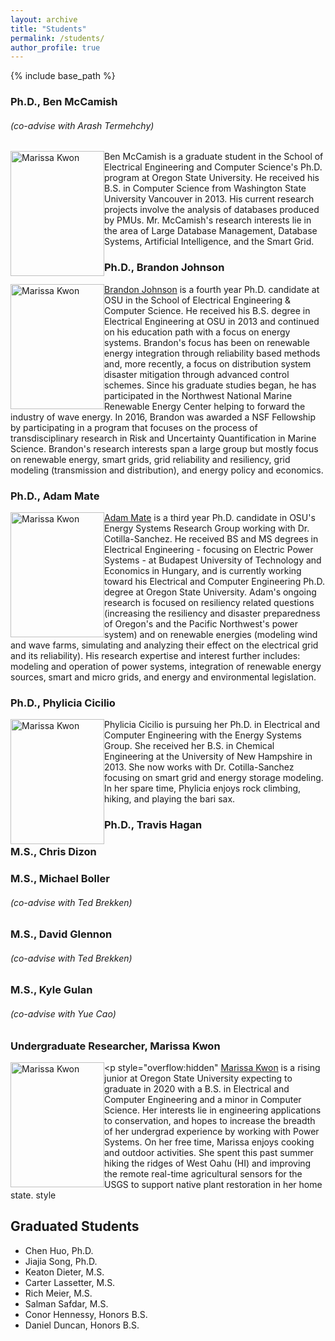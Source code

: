 ```yaml
---
layout: archive
title: "Students"
permalink: /students/
author_profile: true
---
```


{% include base_path %}

### Ph.D., Ben McCamish
###### (co-advise with Arash Termehchy)
<img src="https://ecotillasanchez.github.io/files/ben.jpeg" alt="Marissa Kwon" width="150" height="200" style="float:left" style="padding-right:15px"> Ben McCamish is a graduate student in the School of Electrical Engineering and Computer Science's Ph.D. program at Oregon State University. He received his B.S. in Computer Science from Washington State University Vancouver in 2013. His current research projects involve the analysis of databases produced by PMUs. Mr. McCamish's research interests lie in the area of Large Database Management, Database Systems, Artificial Intelligence, and the Smart Grid.

### Ph.D., Brandon Johnson
<img src="https://ecotillasanchez.github.io/files/brandon.jpeg" alt="Marissa Kwon" width="150" height="200" style="float:left" style="padding-right:15px"> [Brandon Johnson](https://www.linkedin.com/in/johnbran/) is a fourth year Ph.D. candidate at OSU in the School of Electrical Engineering & Computer Science. He received his B.S. degree in Electrical Engineering at OSU in 2013 and continued on his education path with a focus on energy systems. Brandon's focus has been on renewable energy integration through reliability based methods and, more recently, a focus on distribution system disaster mitigation through advanced control schemes. Since his graduate studies began, he has participated in the Northwest National Marine Renewable Energy Center helping to forward the industry of wave energy. In 2016, Brandon was awarded a NSF Fellowship by participating in a program that focuses on the process of transdisciplinary research in Risk and Uncertainty Quantification in Marine Science. Brandon's research interests span a large group but mostly focus on renewable energy, smart grids, grid reliability and resiliency, grid modeling (transmission and distribution), and energy policy and economics.

### Ph.D., Adam Mate
<img src="https://ecotillasanchez.github.io/files/adam.jpeg" alt="Marissa Kwon" width="150" height="200" style="float:left" style="padding-right:15px"> [Adam Mate](https://linkedin.com/in/adammate) is a third year Ph.D. candidate in OSU's Energy Systems Research Group working with Dr. Cotilla-Sanchez. He received BS and MS degrees in Electrical Engineering - focusing on Electric Power Systems - at Budapest University of Technology and Economics in Hungary, and is currently working toward his Electrical and Computer Engineering Ph.D. degree at Oregon State University. Adam's ongoing research is focused on resiliency related questions (increasing the resiliency and disaster preparedness of Oregon's and the Pacific Northwest's power system) and on renewable energies (modeling wind and wave farms, simulating and analyzing their effect on the electrical grid and its reliability). His research expertise and interest further includes: modeling and operation of power systems, integration of renewable energy sources, smart and micro grids, and energy and environmental legislation.

### Ph.D., Phylicia Cicilio
<img src="https://ecotillasanchez.github.io/files/phylicia.jpeg" alt="Marissa Kwon" width="150" height="200" style="float:left" style="padding-right:15px"> Phylicia Cicilio is pursuing her Ph.D. in Electrical and Computer Engineering with the Energy Systems Group. She received her B.S. in Chemical Engineering at the University of New Hampshire in 2013. She now works with Dr. Cotilla-Sanchez focusing on smart grid and energy storage modeling. In her spare time, Phylicia enjoys rock climbing, hiking, and playing the bari sax.

### Ph.D., Travis Hagan

### M.S., Chris Dizon

### M.S., Michael Boller
###### (co-advise with Ted Brekken)

### M.S., David Glennon
###### (co-advise with Ted Brekken)

### M.S., Kyle Gulan
###### (co-advise with Yue Cao)

### Undergraduate Researcher, Marissa Kwon

<img src="https://ecotillasanchez.github.io/files/marissa.jpeg" alt="Marissa Kwon" width="150" height="200" style="float:left" style="padding-right:15px"> <p style="overflow:hidden" [Marissa Kwon](https://www.linkedin.com/in/marissa-kwon-7a5731131) is a rising junior at Oregon State University expecting to graduate in 2020 with a B.S. in Electrical and Computer Engineering and a minor in Computer Science. Her interests lie in engineering applications to conservation, and hopes to increase the breadth of her undergrad experience by working with Power Systems. On her free time, Marissa enjoys cooking and outdoor activities. She spent this past summer hiking the ridges of West Oahu (HI) and improving the remote real-time agricultural sensors for the USGS to support native plant restoration in her home state. style </p>

## Graduated Students
* Chen Huo, Ph.D.
* Jiajia Song, Ph.D.
* Keaton Dieter, M.S.
* Carter Lassetter, M.S.
* Rich Meier, M.S.
* Salman Safdar, M.S.
* Conor Hennessy, Honors B.S.
* Daniel Duncan, Honors B.S.
